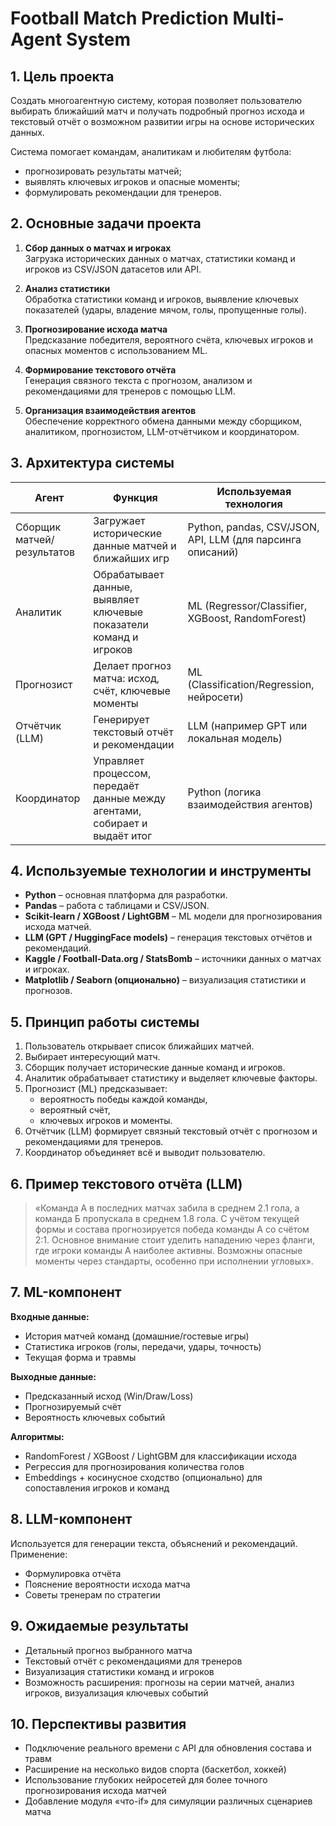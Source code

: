 # Football Match Prediction Multi-Agent System

## 1. Цель проекта
Создать многоагентную систему, которая позволяет пользователю выбирать ближайший матч и получать подробный прогноз исхода и текстовый отчёт о возможном развитии игры на основе исторических данных.  

Система помогает командам, аналитикам и любителям футбола:
- прогнозировать результаты матчей;
- выявлять ключевых игроков и опасные моменты;
- формулировать рекомендации для тренеров.

## 2. Основные задачи проекта
1. **Сбор данных о матчах и игроках**  
   Загрузка исторических данных о матчах, статистики команд и игроков из CSV/JSON датасетов или API.

2. **Анализ статистики**  
   Обработка статистики команд и игроков, выявление ключевых показателей (удары, владение мячом, голы, пропущенные голы).

3. **Прогнозирование исхода матча**  
   Предсказание победителя, вероятного счёта, ключевых игроков и опасных моментов с использованием ML.

4. **Формирование текстового отчёта**  
   Генерация связного текста с прогнозом, анализом и рекомендациями для тренеров с помощью LLM.

5. **Организация взаимодействия агентов**  
   Обеспечение корректного обмена данными между сборщиком, аналитиком, прогнозистом, LLM-отчётчиком и координатором.

## 3. Архитектура системы

| Агент | Функция | Используемая технология |
|-------|---------|-----------------------|
| Сборщик матчей/результатов | Загружает исторические данные матчей и ближайших игр | Python, pandas, CSV/JSON, API, LLM (для парсинга описаний) |
| Аналитик | Обрабатывает данные, выявляет ключевые показатели команд и игроков | ML (Regressor/Classifier, XGBoost, RandomForest) |
| Прогнозист | Делает прогноз матча: исход, счёт, ключевые моменты | ML (Classification/Regression, нейросети) |
| Отчётчик (LLM) | Генерирует текстовый отчёт и рекомендации | LLM (например GPT или локальная модель) |
| Координатор | Управляет процессом, передаёт данные между агентами, собирает и выдаёт итог | Python (логика взаимодействия агентов) |

## 4. Используемые технологии и инструменты
- **Python** – основная платформа для разработки.
- **Pandas** – работа с таблицами и CSV/JSON.
- **Scikit-learn / XGBoost / LightGBM** – ML модели для прогнозирования исхода матчей.
- **LLM (GPT / HuggingFace models)** – генерация текстовых отчётов и рекомендаций.
- **Kaggle / Football-Data.org / StatsBomb** – источники данных о матчах и игроках.
- **Matplotlib / Seaborn (опционально)** – визуализация статистики и прогнозов.

## 5. Принцип работы системы
1. Пользователь открывает список ближайших матчей.  
2. Выбирает интересующий матч.  
3. Сборщик получает исторические данные команд и игроков.  
4. Аналитик обрабатывает статистику и выделяет ключевые факторы.  
5. Прогнозист (ML) предсказывает:  
   - вероятность победы каждой команды,  
   - вероятный счёт,  
   - ключевых игроков и моменты.  
6. Отчётчик (LLM) формирует связный текстовый отчёт с прогнозом и рекомендациями для тренеров.  
7. Координатор объединяет всё и выводит пользователю.

## 6. Пример текстового отчёта (LLM)
> «Команда А в последних матчах забила в среднем 2.1 гола, а команда Б пропускала в среднем 1.8 гола. С учётом текущей формы и состава прогнозируется победа команды А со счётом 2:1. Основное внимание стоит уделить нападению через фланги, где игроки команды А наиболее активны. Возможны опасные моменты через стандарты, особенно при исполнении угловых».

## 7. ML-компонент
**Входные данные:**
- История матчей команд (домашние/гостевые игры)
- Статистика игроков (голы, передачи, удары, точность)
- Текущая форма и травмы

**Выходные данные:**
- Предсказанный исход (Win/Draw/Loss)
- Прогнозируемый счёт
- Вероятность ключевых событий

**Алгоритмы:**
- RandomForest / XGBoost / LightGBM для классификации исхода
- Регрессия для прогнозирования количества голов
- Embeddings + косинусное сходство (опционально) для сопоставления игроков и команд

## 8. LLM-компонент
Используется для генерации текста, объяснений и рекомендаций.  
Применение:
- Формулировка отчёта
- Пояснение вероятности исхода матча
- Советы тренерам по стратегии

## 9. Ожидаемые результаты
- Детальный прогноз выбранного матча
- Текстовый отчёт с рекомендациями для тренеров
- Визуализация статистики команд и игроков
- Возможность расширения: прогнозы на серии матчей, анализ игроков, визуализация ключевых событий

## 10. Перспективы развития
- Подключение реального времени с API для обновления состава и травм
- Расширение на несколько видов спорта (баскетбол, хоккей)
- Использование глубоких нейросетей для более точного прогнозирования исхода матчей
- Добавление модуля «что-if» для симуляции различных сценариев матча